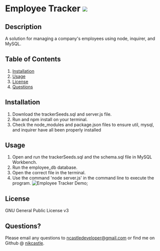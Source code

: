 
# Employee Tracker  <img src="https://img.shields.io/badge/License-GNU General Public License v3-yellow"></img>

## Description
A solution for managing a company's employees using node, inquirer, and MySQL.

## Table of Contents
1. [Installation](#installation)
2. [Usage](#usage)
3. [License](#license)
4. [Questions](#questions)

## Installation
1. Download the trackerSeeds.sql and server.js file. 
2. Run and npm install on your terminal. 
3. Check the node_modules and package.json files to ensure util, mysql, and inquirer have all been properly installed

## Usage
1. Open and run the trackerSeeds.sql and the schema.sql file in MySQL Workbench. 
2. Run the employee_db database. 
3. Open the correct file in the terminal. 
4. Use the command 'node server.js' in the command line to execute the program.
![Employee Tracker Demo](./assets/img/demo.gif);

## License
GNU General Public License v3

## Questions?
Please email any questions to [ncastledeveloper@gmail.com](mailto:ncastledeveloper@gmail.com) or find me on Github @ [nikcastle](https://github.com/nikcastle).
